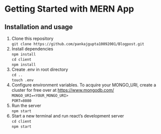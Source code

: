# Getting Started with MERN App

## Installation and usage

1. Clone this repository\
    `git clone https://github.com/pankajgupta10092001/Blogpost.git`
2. Install dependencies\
    `npm install`\
    `cd client`\
    `npm install`
3. Create .env in root directory\
    `cd ..`\
    `touch .env`
4. Configure environment variables. To acquire your MONGO_URI, create a cluster for free over at https://www.mongodb.com/ \
    `MONGO_URI=<YOUR_MONGO_URI>`\
    `PORT=8080`
5. Run the server\
   `npm start`
6. Start a new terminal and run react’s development server\
    `cd client`\
    `npm start`
